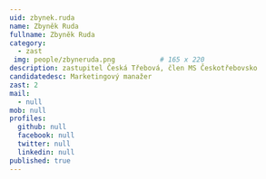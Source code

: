 ```yaml
---
uid: zbynek.ruda
name: Zbyněk Ruda
fullname: Zbyněk Ruda
category:
  - zast
 img: people/zbyneruda.png           # 165 x 220
description: zastupitel Česká Třebová, člen MS Českotřebovsko
candidatedesc: Marketingový manažer
zast: 2
mail:
  - null
mob: null
profiles:
  github: null
  facebook: null
  twitter: null
  linkedin: null
published: true
---
```


